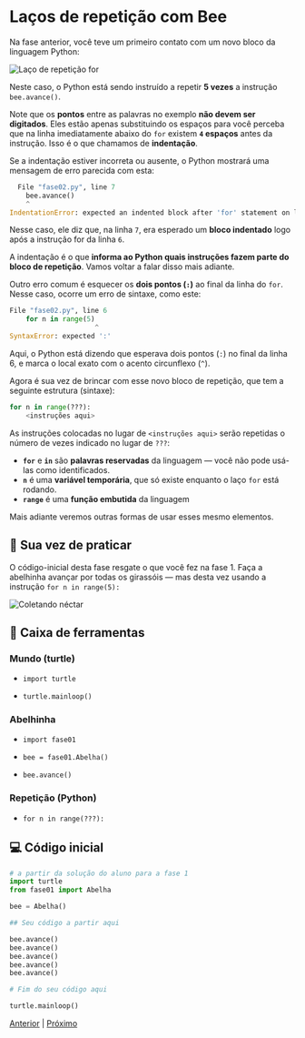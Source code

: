# Laços de repetição com Bee


Na fase anterior, você teve um primeiro contato com um novo bloco da linguagem
Python:

![Laço de repetição for](for.png "Laço de repetição for")

Neste caso, o Python está sendo instruído a repetir **5 vezes** a instrução
`bee.avance()`.

Note que os **pontos** entre as palavras no exemplo **não devem ser 
digitados**. Eles estão apenas substituindo os espaços para você perceba que
na linha imediatamente abaixo do `for` existem **`4` espaços** antes da instrução. Isso é o que chamamos de **indentação**.

Se a indentação estiver incorreta ou ausente, o Python mostrará uma mensagem 
de erro parecida com esta:

```python
  File "fase02.py", line 7
    bee.avance()
    ^
IndentationError: expected an indented block after 'for' statement on line 6
```

Nesse caso, ele diz que, na linha `7`, era esperado um **bloco indentado**
logo após a instrução for da linha `6`.

A indentação é o que **informa ao Python quais instruções fazem parte do bloco
de repetição**. Vamos voltar a falar disso mais adiante.

Outro erro comum é esquecer os **dois pontos (`:`)** ao final da linha do 
`for`. Nesse caso, ocorre um erro de sintaxe, como este:

```python
File "fase02.py", line 6
    for n in range(5)
                     ^
SyntaxError: expected ':'
```

Aqui, o Python está dizendo que esperava dois pontos (`:`) no final da linha
6, e marca o local exato com o acento circunflexo (`^`).

Agora é sua vez de brincar com esse novo bloco de repetição, que tem a seguinte estrutura (sintaxe):

```python
for n in range(???):
    <instruções aqui>
```
As instruções colocadas no lugar de `<instruções aqui>` serão repetidas o 
número de vezes indicado no lugar de `???`:

- **`for`** e **`in`** são **palavras reservadas** da linguagem — você não
pode usá-las como identificados.
- **`n`** é uma **variável temporária**, que só existe enquanto o laço `for` 
está rodando.
- **`range`** é uma **função embutida** da linguagem

Mais adiante veremos outras formas de usar esses mesmo elementos.

## 🐝 Sua vez de praticar

O código-inicial desta fase resgate o que você fez na fase 1. Faça a abelhinha avançar por todas os girassóis — mas desta vez usando a instrução
`for n in range(5):`


![Coletando néctar](cenario_01.png "Coletando néctar")


## 🧰 Caixa de ferramentas

### Mundo (turtle)

- `import turtle`

- `turtle.mainloop()`

### Abelhinha

- `import fase01`

- `bee = fase01.Abelha()`

- `bee.avance()`

### Repetição (Python)

- `for n in range(???):`


## 💻 Código inicial

```python
# a partir da solução do aluno para a fase 1
import turtle
from fase01 import Abelha

bee = Abelha()

## Seu código a partir aqui

bee.avance()
bee.avance()
bee.avance()
bee.avance()
bee.avance()

# Fim do seu código aqui

turtle.mainloop()

```


[Anterior](../fase02/README.md) | [Próximo](../fase04/README.md)
